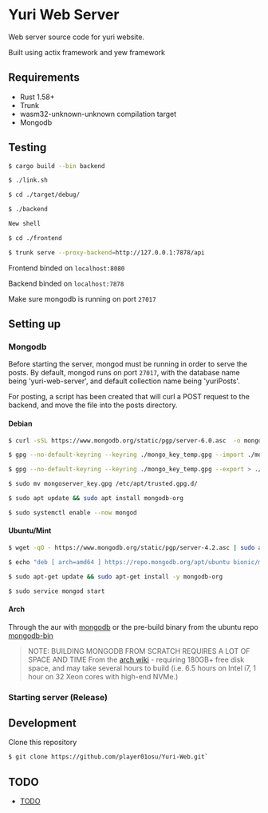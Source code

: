 # Yuri Web Server

Web server source code for yuri website.

Built using actix framework and yew framework

## Requirements

- Rust 1.58+
- Trunk
- wasm32-unknown-unknown compilation target
- Mongodb

## Testing

```sh
$ cargo build --bin backend
```

```sh
$ ./link.sh
```

```sh
$ cd ./target/debug/
```

```sh
$ ./backend
```

```sh
New shell
```

```sh
$ cd ./frontend
```

```sh
$ trunk serve --proxy-backend=http://127.0.0.1:7878/api
```

Frontend binded on `localhost:8080`

Backend binded on `localhost:7878`

Make sure mongodb is running on port `27017`

## Setting up

### Mongodb

Before starting the server, mongod must be running in order to
serve the posts. By default, mongod runs on port `27017`, with
the database name being 'yuri-web-server', and default collection
name being 'yuriPosts'.

For posting, a script has been created that will curl a POST request
to the backend, and move the file into the posts directory.

#### Debian

```sh
$ curl -sSL https://www.mongodb.org/static/pgp/server-6.0.asc  -o mongoserver.asc
```

```sh
$ gpg --no-default-keyring --keyring ./mongo_key_temp.gpg --import ./mongoserver.asc
```

```sh
$ gpg --no-default-keyring --keyring ./mongo_key_temp.gpg --export > ./mongoserver_key.gpg
```

```sh
$ sudo mv mongoserver_key.gpg /etc/apt/trusted.gpg.d/
```

```sh
$ sudo apt update && sudo apt install mongodb-org
```

```sh
$ sudo systemctl enable --now mongod
```

#### Ubuntu/Mint

```sh
$ wget -qO - https://www.mongodb.org/static/pgp/server-4.2.asc | sudo apt-key add -
```

```sh
$ echo "deb [ arch=amd64 ] https://repo.mongodb.org/apt/ubuntu bionic/mongodb-org/4.2 multiverse" | sudo tee /etc/apt/sources.list.d/mongodb-org-4.2.list
```

```sh
$ sudo apt-get update && sudo apt-get install -y mongodb-org
```

```sh
$ sudo service mongod start
```

#### Arch

Through the aur with [mongodb](https://aur.archlinux.org/packages/mongodb/) or the pre-build binary from the
ubuntu repo [mongodb-bin](https://aur.archlinux.org/packages/mongodb-bin)

> NOTE: BUILDING MONGODB FROM SCRATCH REQUIRES A LOT OF SPACE AND TIME
> From the [arch wiki](https://wiki.archlinux.org/title/MongoDB#Installation) -
> requiring 180GB+ free disk space, and may take several hours to build (i.e. 6.5 hours on Intel i7, 1 hour on 32 Xeon cores with high-end NVMe.)

### Starting server (Release)

## Development

Clone this repository

```sh
$ git clone https://github.com/player01osu/Yuri-Web.git`
```
## TODO

- [TODO](TODO.md)
